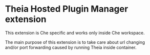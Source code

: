 # Theia Hosted Plugin Manager extension

This extension is Che specific and works only inside Che workspace.

The main purpose of this extension is to take care about url changing and/or port forwarding caused by running Theia inside container.
